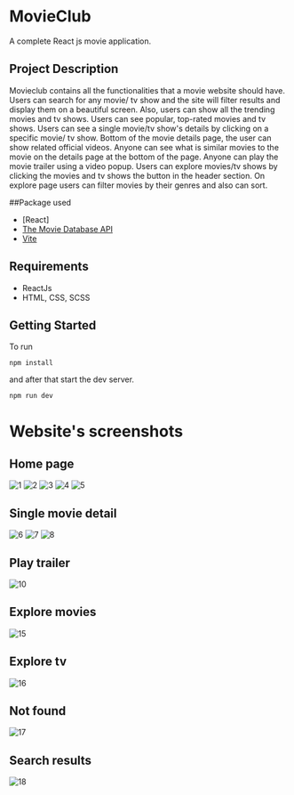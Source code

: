 # MovieClub
A complete React js movie application.

## Project Description

Movieclub contains all the functionalities that a movie website should have. Users can search for any movie/ tv show and the site will filter results and display them on a beautiful screen. Also, users can show all the trending movies and tv shows. Users can see popular, top-rated movies and tv shows. Users can see a single movie/tv show's details by clicking on a specific movie/ tv show. Bottom of the movie details page, the user can show related official videos. Anyone can see what is similar movies to the movie on the details page at the bottom of the page. Anyone can play the movie trailer using a video popup. Users can explore movies/tv shows by clicking the movies and tv shows the button in the header section. On explore page users can filter movies by their genres and also can sort.

##Package used

- [React]
- [The Movie Database API](https://www.themoviedb.org/)
- [Vite](https://vitejs.dev/)


## Requirements

- ReactJs
- HTML, CSS, SCSS

## Getting Started

To run

```shell
npm install
```

and after that start the dev server.

```shell
npm run dev
```

# Website's screenshots
 
 ## Home page
 ![1](https://github.com/kvishalkr/movieclub/assets/101409155/598cf7d9-9254-420a-9d08-621eb9b1c819)
![2](https://github.com/kvishalkr/movieclub/assets/101409155/d367857f-a2df-4e32-abdc-db0cd300bb5e)
![3](https://github.com/kvishalkr/movieclub/assets/101409155/2db78002-e1aa-4ba6-893d-0f539a13aa8b)
![4](https://github.com/kvishalkr/movieclub/assets/101409155/c209b4c0-8fab-4bbb-89de-8b6164e3aeb7)
![5](https://github.com/kvishalkr/movieclub/assets/101409155/bd2d674b-0bf4-4d21-b77c-20ba3569f924)


## Single movie detail
![6](https://github.com/kvishalkr/movieclub/assets/101409155/23c23685-6bb1-4167-9805-76e21f60374f)
![7](https://github.com/kvishalkr/movieclub/assets/101409155/96d23299-3d23-4ee7-93b4-869654e03c76)
![8](https://github.com/kvishalkr/movieclub/assets/101409155/ee229579-bc4b-449e-af13-56cda4335140)


## Play trailer
![10](https://user-images.githubusercontent.com/59603716/232020438-ae399084-4946-4c0f-8af8-bbcfa11a3b11.PNG)

## Explore movies
![15](https://user-images.githubusercontent.com/59603716/232020764-4207ccbe-f19d-4f41-a1fa-887d8606005b.PNG)

## Explore tv
![16](https://user-images.githubusercontent.com/59603716/232020852-f0e74fa7-0c32-48b9-a583-038e0f02e5c1.PNG)

## Not found
![17](https://user-images.githubusercontent.com/59603716/232020936-875538ae-0437-4416-a5c7-95eb6f34d2de.PNG)

## Search results
![18](https://user-images.githubusercontent.com/59603716/232020981-f4110f04-c6c1-4ecc-8b88-5597c11c8619.PNG)
